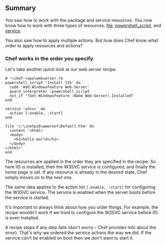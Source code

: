 ## Summary

You saw how to work with the package and service resources. You now know how to work with three types of resources: [file][file], [powershell_script][powershell_script], and [service][service].

You also saw how to apply multiple actions. But how does Chef know what order to apply resources and actions?

### Chef works in the order you specify

Let's take another quick look at our web server recipe.

```ruby-Win32
# ~\chef-repo\webserver.rb
powershell_script 'Install IIS' do
  code 'Add-WindowsFeature Web-Server'
  guard_interpreter :powershell_script
  not_if "(Get-WindowsFeature -Name Web-Server).Installed"
end

service 'w3svc' do
  action [:enable, :start]
end

file 'c:\inetpub\wwwroot\Default.htm' do
  content '<html>
  <body>
    <h1>hello world</h1>
  </body>
</html>'
end
```

The resources are applied in the order they are specified in the recipe. So here IIS is installed, then the W3SVC service is configured, and finally the home page is set. If any resource is already in the desired state, Chef simply moves on to the next one.

The same idea applies to the action list `[:enable, :start]` for configuring the W3SVC service. The service is enabled when the server boots before the service is started.

It's important to always think about how you order things. For example, the recipe wouldn't work if we tried to configure the W3SVC service before IIS is even installed.

A recipe stops if any step fails (don't worry &ndash; Chef provides info about the error). That's why we ordered the service actions the way we did. If the service can't be enabled on boot then we don't want to start it.

[file]: https://docs.chef.io/resource_file.html
[powershell_script]: https://docs.chef.io/resource_powershell_script.html
[service]: https://docs.chef.io/resource_service.html
